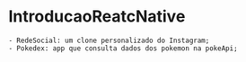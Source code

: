 # IntroducaoReatcNative

    - RedeSocial: um clone personalizado do Instagram;
    - Pokedex: app que consulta dados dos pokemon na pokeApi;